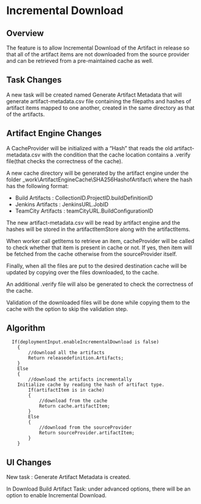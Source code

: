 # Incremental Download

## Overview
The feature is to allow Incremental Download of the Artifact in release so that all of the artifact items are not downloaded from the source provider 
and can be retrieved from a pre-maintained cache as well.

## Task Changes
A new task will be created named Generate Artifact Metadata that will generate artifact-metadata.csv file containing the filepaths and hashes
of artifact items mapped to one another, created in the same directory as that of the artifacts.

## Artifact Engine Changes
A CacheProvider will be initialized with a “Hash” that reads the old artifact-metadata.csv with the condition that the cache location contains a .verify file(that checks the correctness of the cache).

A new cache directory will be generated by the artifact engine under the folder _work\ArtifactEngineCache\SHA256HashofArtifact\ where the hash has the following format:
  - Build Artifacts : CollectionID.ProjectID.buildDefinitionID
  - Jenkins Artifacts : JenkinsURL.JobID
  - TeamCity Artifacts : teamCityURL.BuildConfigurationID

The new  artifact-metadata.csv will be read by artifact engine and the hashes will be stored in the artifactItemStore along with the artifactItems.

When worker call getItems to retrieve an item, cacheProvider will be called to check whether that item is present in cache or not. If yes, then item will be fetched from the cache otherwise from the sourceProvider itself.

Finally, when all the files are put to the desired destination cache will be updated by copying over the files downloaded, to the cache.

An additional .verify file will also be generated to check the correctness of the cache.

Validation of the downloaded files will be done while  copying them to the cache with the option to skip the validation step.

## Algorithm
```
  If(deploymentInput.enableIncrementalDownload is false)
	{
		//download all the artifacts
		Return releasedefinition.Artifacts;
	}
	Else
	{
		//download the artifacts incrementally
    Initialize cache by reading the hash of artifact type.
		If(artifactItem is in cache)
		{
			//download from the cache
			Return cache.artifactItem;
		}
		Else
		{
			//download from the sourceProvider
			Return sourceProvider.artifactItem;
		}
	}
```

## UI Changes
New task : Generate Artifact Metadata is created.

In Download Build Artifact Task: under advanced options, there will be an option to enable Incremental Download.
